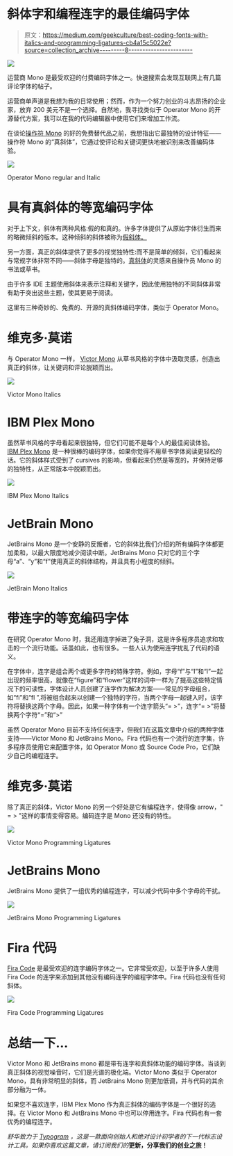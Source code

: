 # 斜体字和编程连字的最佳编码字体

> 原文：<https://medium.com/geekculture/best-coding-fonts-with-italics-and-programming-ligatures-cb4a15c5022e?source=collection_archive---------8----------------------->

![](img/c135bfad817d4f818317b188124a37f1.png)

运营商 Mono 是最受欢迎的付费编码字体之一。快速搜索会发现互联网上有几篇评论字体的帖子。

运营商单声道是我想为我的日常使用；然而，作为一个努力创业的斗志昂扬的企业家，放弃 200 美元不是一个选择。自然地，我寻找类似于 Operator Mono 的开源替代方案，我可以在我的代码编辑器中使用它们来增加工作流。

在谈论[操作符 Mono](https://www.typography.com/blog/introducing-operator) 的好的免费替代品之前，我想指出它最独特的设计特征——操作符 Mono 的“真斜体”，它通过使评论和关键词更快地被识别来改善编码体验。

![](img/d3b4cdf5cbf1736fd76d530d61df9b7d.png)

Operator Mono regular and Italic

# 具有真斜体的等宽编码字体

对于上下文，斜体有两种风格:假的和真的。许多字体提供了从原始字体衍生而来的略微倾斜的版本。这种倾斜的斜体被称为[假斜体。](https://typogram.co/blog/essential-terms-you-must-know-about-typography#FauxFontStyle)

另一方面，真正的斜体提供了更多的视觉独特性:而不是简单的倾斜，它们看起来与常规字体非常不同——斜体字母是独特的。[真斜体](https://typogram.co/blog/essential-terms-you-must-know-about-typography#FauxFontStyle)的灵感来自操作员 Mono 的书法或草书。

由于许多 IDE 主题使用斜体来表示注释和关键字，因此使用独特的不同斜体非常有助于突出这些主题，使其更易于阅读。

这里有三种奇妙的、免费的、开源的真斜体编码字体，类似于 Operator Mono。

# 维克多·莫诺

与 Operator Mono 一样， [Victor Mono](https://rubjo.github.io/victor-mono/) 从草书风格的字体中汲取灵感，创造出真正的斜体，让关键词和评论脱颖而出。

![](img/a7023dd9ef13ad706a3fb9ae070fc062.png)

Victor Mono Italics

# IBM Plex Mono

虽然草书风格的字母看起来很独特，但它们可能不是每个人的最佳阅读体验。 [IBM Plex Mono](https://fonts.google.com/specimen/IBM+Plex+Mono) 是一种很棒的编码字体，如果你觉得不用草书字体阅读更轻松的话。它的斜体样式受到了 cursives 的影响，但看起来仍然是等宽的，并保持足够的独特性，从正常版本中脱颖而出。

![](img/4c321dbaf9e09a88e0c4a1136818f9c4.png)

IBM Plex Mono Italics

# JetBrain Mono

JetBrains Mono 是一个安静的反叛者，它的斜体比我们介绍的所有编码字体都更加柔和，以最大限度地减少阅读中断。JetBrains Mono 只对它的三个字母“a”、“y”和“f”使用真正的斜体结构，并且具有小程度的倾斜。

![](img/62e5856d0e4f104b7bf98b741d447ef2.png)

JetBrain Mono Italics

# 带连字的等宽编码字体

在研究 Operator Mono 时，我还用连字掉进了兔子洞，这是许多程序员追求和攻击的一个流行功能。话虽如此，也有很多。一些人认为使用连字扰乱了代码的语义。

在字体中，连字是组合两个或更多字符的特殊字符。例如，字母“f”与“I”和“l”一起出现的频率很高，就像在“figure”和“flower”这样的词中一样为了提高这些特定情况下的可读性，字体设计人员创建了连字作为解决方案——常见的字母组合，如“fi”和“fl ”,将被组合起来以创建一个独特的字符，当两个字母一起键入时，该字符将替换这两个字母。因此，如果一种字体有一个连字箭头“= >”，连字“= >”将替换两个字符“=”和“>”

虽然 Operator Mono 目前不支持任何连字，但我们在这篇文章中介绍的两种字体支持——Victor Mono 和 JetBrains Mono。Fira 代码也有一个流行的连字集，许多程序员使用它来配置字体，如 Operator Mono 或 Source Code Pro，它们缺少自己的编程连字。

# 维克多·莫诺

除了真正的斜体，Victor Mono 的另一个好处是它有编程连字，使得像 arrow，" = > "这样的事情变得容易。编码连字是 Mono 还没有的特性。

![](img/2a1f415833cf4ba6c7a894cf38e6c783.png)

Victor Mono Programming Ligatures

# JetBrains Mono

JetBrains Mono 提供了一组优秀的编程连字，可以减少代码中多个字母的干扰。

![](img/040dafd8e046beb25d37c373bc771239.png)

JetBrains Mono Programming Ligatures

# Fira 代码

[Fira Code](https://fonts.google.com/specimen/Fira+Code) 是最受欢迎的连字编码字体之一。它非常受欢迎，以至于许多人使用 Fira Code 的连字来添加到其他没有编码连字的编程字体中。Fira 代码也没有任何斜体。

![](img/3c5776a8f97d8479cc1b0b28be1a04b7.png)

Fira Code Programming Ligatures

# 总结一下…

Victor Mono 和 JetBrains mono 都是带有连字和真斜体功能的编码字体。当谈到真正斜体的视觉噪音时，它们是光谱的极化端。Victor Mono 类似于 Operator Mono，具有非常明显的斜体，而 JetBrains Mono 则更加低调，并与代码的其余部分融为一体。

如果您不喜欢连字，IBM Plex Mono 作为真正斜体的编码字体是一个很好的选择。在 Victor Mono 和 JetBrains Mono 中也可以停用连字。Fira 代码也有一套优秀的编程连字。

*舒华致力于* [*Typogram*](https://typogram.co/) *，这是一款面向创始人和绝对设计初学者的下一代标志设计工具。如果你喜欢这篇文章，请订阅我们的*[](https://build.typogram.co/)**更新，分享我们的创业之旅！**